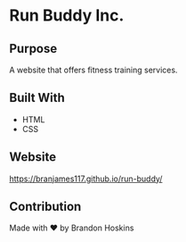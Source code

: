 # Run Buddy Inc.

## Purpose

A website that offers fitness training services.

## Built With

- HTML
- CSS

## Website

https://branjames117.github.io/run-buddy/

## Contribution

Made with ❤️ by Brandon Hoskins
